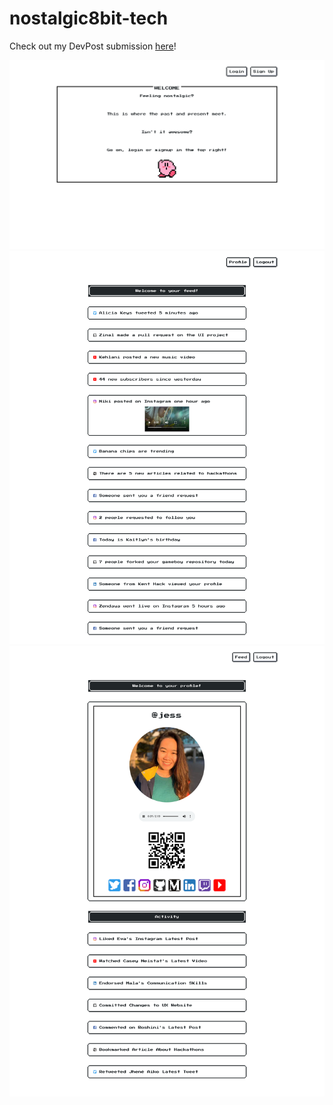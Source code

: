 # nostalgic8bit-tech

 Check out my DevPost submission [here](https://devpost.com/software/nostalgic8-bit-tech)!

![Home Page](home.png)
![Feed Page](feed.png)
![Profile Page](prof.png)

